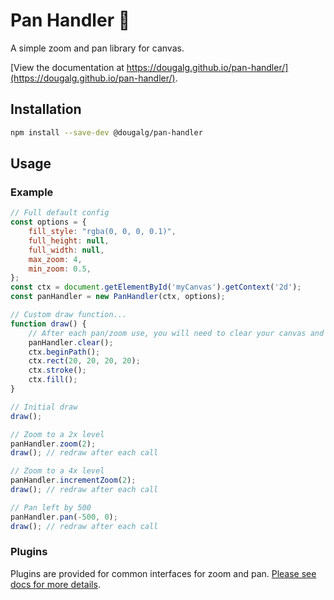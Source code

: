 # Pan Handler 🥘

A simple zoom and pan library for canvas.

[View the documentation at https://dougalg.github.io/pan-handler/](https://dougalg.github.io/pan-handler/).

## Installation

```sh
npm install --save-dev @dougalg/pan-handler
```

## Usage

### Example

```js
// Full default config
const options = {
	fill_style: "rgba(0, 0, 0, 0.1)",
	full_height: null,
	full_width: null,
	max_zoom: 4,
	min_zoom: 0.5,
};
const ctx = document.getElementById('myCanvas').getContext('2d');
const panHandler = new PanHandler(ctx, options);

// Custom draw function...
function draw() {
	// After each pan/zoom use, you will need to clear your canvas and draw it again
	panHandler.clear();
	ctx.beginPath();
	ctx.rect(20, 20, 20, 20);
	ctx.stroke();
	ctx.fill();
}

// Initial draw
draw();

// Zoom to a 2x level
panHandler.zoom(2);
draw(); // redraw after each call

// Zoom to a 4x level
panHandler.incrementZoom(2);
draw(); // redraw after each call

// Pan left by 500
panHandler.pan(-500, 0);
draw(); // redraw after each call
```

### Plugins

Plugins are provided for common interfaces for zoom and pan. [Please see docs for more details](https://dougalg.github.io/pan-handler/modules/plugins.html).

